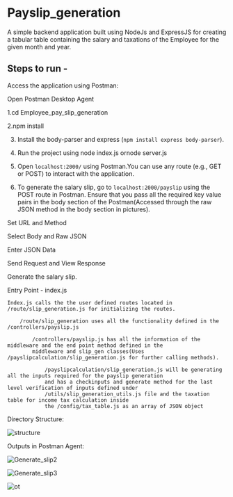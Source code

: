 # Payslip_generation

A simple backend application built using NodeJs and ExpressJS for creating a tabular table containing the salary and taxations of the Employee for the given month and year.

## Steps to run -
Access the application using Postman:

Open Postman Desktop Agent

1.cd Employee_pay_slip_generation

2.npm install

3. Install the body-parser and express (`npm install express body-parser`).
   
4. Run the project using node index.js ornode server.js
   
5. Open `localhost:2000/` using Postman.You can use any route (e.g., GET or POST) to interact with the application.
   
6. To generate the salary slip, go to `localhost:2000/payslip` using the POST route in Postman. Ensure that you pass all the required key value pairs in the body section of the Postman(Accessed through the raw JSON method in the body section in pictures).

Set URL and Method

Select Body and Raw JSON

Enter JSON Data

Send Request and View Response

Generate the salary slip.

Entry Point - index.js

    Index.js calls the the user defined routes located in /route/slip_generation.js for initializing the routes.

        /route/slip_generation uses all the functionality defined in the /controllers/payslip.js
        
            /controllers/payslip.js has all the information of the middleware and the end point method defined in the 
            middleware and slip_gen classes(Uses /payslipcalculation/slip_generation.js for further calling methods).
            
                /payslipcalculation/slip_generation.js will be generating all the inputs required for the payslip generation
                and has a checkinputs and generate method for the last level verification of inputs defined under 
                /utils/slip_generation_utils.js file and the taxation table for income tax calculation inside 
                the /config/tax_table.js as an array of JSON object

Directory Structure:

![structure](https://github.com/Prasuna10/Payslip_generation/assets/96649154/d9e6456e-1f96-45d7-8024-a0b5ffb88456)

Outputs in Postman Agent:

![Generate_slip2](https://github.com/Prasuna10/Payslip_generation/assets/96649154/9eb2b3e7-29a1-4bbb-90fc-6611804e545a)

![Generate_slip3](https://github.com/Prasuna10/Payslip_generation/assets/96649154/96e241f6-2a66-44b0-8c96-d70abbd7350e)

![ot](https://github.com/Prasuna10/Payslip_generation/assets/96649154/ad113ec8-f72f-4609-89b1-6e241cf39dbf)

     

